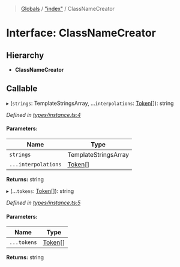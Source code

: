 > [Globals](../README.md) / ["index"](../modules/_index_.md) / ClassNameCreator

# Interface: ClassNameCreator

## Hierarchy

* **ClassNameCreator**

## Callable

▸ (`strings`: TemplateStringsArray, ...`interpolations`: [Token](../modules/_index_.md#token)[]): string

*Defined in [types/instance.ts:4](https://github.com/kenoxa/beamwind/blob/main/packages/beamwind/src/types/instance.ts#L4)*

#### Parameters:

Name | Type |
------ | ------ |
`strings` | TemplateStringsArray |
`...interpolations` | [Token](../modules/_index_.md#token)[] |

**Returns:** string

▸ (...`tokens`: [Token](../modules/_index_.md#token)[]): string

*Defined in [types/instance.ts:5](https://github.com/kenoxa/beamwind/blob/main/packages/beamwind/src/types/instance.ts#L5)*

#### Parameters:

Name | Type |
------ | ------ |
`...tokens` | [Token](../modules/_index_.md#token)[] |

**Returns:** string
